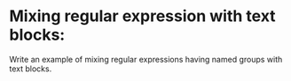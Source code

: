 # Mixing regular expression with text blocks:

Write an example of mixing regular expressions having named groups with text blocks.